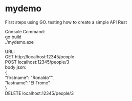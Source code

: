 # mydemo

First steps using GO. testing how to create a simple API Rest

Console Command:   
go build   
./mydemo.exe   

URL:   
GET http://localhost:12345/people   
POST localhost:12345/people/3   
      body json:   
            {   
              "firstname": "Ronaldo"",   
              "lastname":"El Trome"   
            }   
DELETE localhost:12345/people/3   
